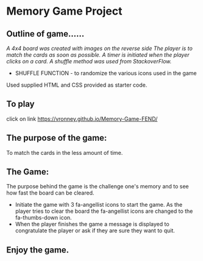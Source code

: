 # Memory Game Project

## Outline of game......
*A 4x4 board was created with images on the reverse side*
*The player is to match the cards as soon as possible.*
*A timer is initiated when the player clicks on a card.*
*A shuffle method was used from StackoverFlow.*
*   SHUFFLE FUNCTION - to randomize the various icons used in the game

Used supplied HTML and CSS provided as starter code.  

## To play

click on link https://vronney.github.io/Memory-Game-FEND/

## The purpose of the game:

To match the cards in the less amount of time.  

## The Game:

The purpose behind the game is the challenge one's memory and to see how fast the board can be cleared.  

* Initiate the game with 3 fa-angellist icons to start the game.  As the player tries to clear the board the fa-angellist icons 
are changed to the fa-thumbs-down icon.  
* When the player finishes the game a message is displayed to congratulate the player or ask if they are sure they want to quit.  

## Enjoy the game.

